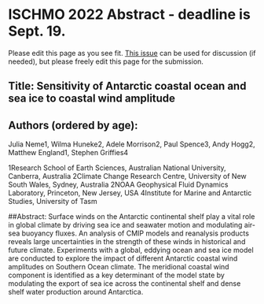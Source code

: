 # ISCHMO 2022 Abstract - deadline is Sept. 19.

Please edit this page as you see fit. [This issue](https://github.com/adele157/easterlies-collaborative-project/issues/41) can be used for discussion (if needed), but please freely edit this page for the submission.

## Title: Sensitivity of Antarctic coastal ocean and sea ice to coastal wind amplitude


## Authors (ordered by age): 
Julia Neme1, Wilma Huneke2, Adele Morrison2, Paul Spence3, Andy Hogg2, Matthew England1, Stephen Griffies4 

1Research School of Earth Sciences, Australian National University, Canberra, Australia
2Climate Change Research Centre, University of New South Wales, Sydney, Australia
2NOAA Geophysical Fluid Dynamics Laboratory, Princeton, New Jersey, USA
4Institute for Marine and Antarctic Studies, University of Tasm

##Abstract:
Surface winds on the Antarctic continental shelf play a vital role in global climate by driving sea ice and seawater motion and modulating air-sea buoyancy fluxes. An analysis of CMIP models and reanalysis products reveals large uncertainties in the strength of these winds in historical and future climate. Experiments with a global, eddying ocean and sea ice model are conducted to explore the impact of different Antarctic coastal wind amplitudes on Southern Ocean climate. The meridional coastal wind component is identified as a key determinant of the model state by modulating the export of sea ice across the continental shelf and dense shelf water production around Antarctica.

